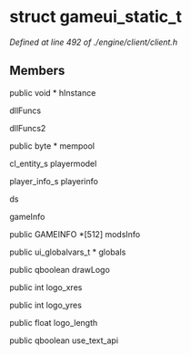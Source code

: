 # struct gameui_static_t

*Defined at line 492 of ./engine/client/client.h*

## Members

public void * hInstance

 dllFuncs

 dllFuncs2

public byte * mempool

cl_entity_s playermodel

player_info_s playerinfo

 ds

 gameInfo

public GAMEINFO *[512] modsInfo

public ui_globalvars_t * globals

public qboolean drawLogo

public int logo_xres

public int logo_yres

public float logo_length

public qboolean use_text_api



